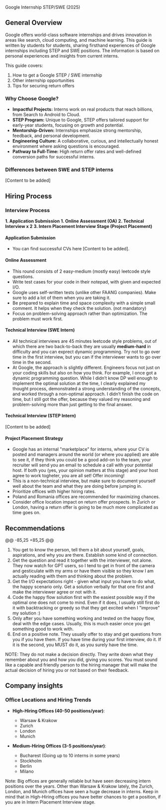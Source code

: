  Google Internship STEP/SWE (2025)
 
 ## General Overview
 Google offers world-class software internships and drives innovation in areas like search, cloud computing, and machine learning.
 This guide is written by students for students, sharing firsthand experiences of Google internships including STEP and SWE positions. The information is based on personal experiences and insights from current interns.
 
 This guide covers:
 1. How to get a Google STEP / SWE internship
 2. Other internship opportunities
 3. Tips for securing return offers
 
 ### Why Choose Google?
 - **Impactful Projects:** Interns work on real products that reach billions, from Search to Android to Cloud.
 - **STEP Program:** Unique to Google, STEP offers tailored support for early-year students, focusing on growth and potential.
 - **Mentorship-Driven:** Internships emphasize strong mentorship, feedback, and personal development.
 - **Engineering Culture:** A collaborative, curious, and intellectually honest environment where asking questions is encouraged.
 - **Pathway to Full-Time:** High return offer rates and well-defined conversion paths for successful interns.
 
 ### Differences between SWE and STEP interns
 
 [Content to be added]
 
 ## Hiring Process
 
 ### Interview Process
 **1. Application Submission**
 **1. Online Assessment (OA)**
 **2. Technical Interview x 2**
 **3. Intern Placement Interview Stage (Project Placement)**
 
 #### Application Submission

 - You can find successful CVs here [Content to be added].
 
 #### Online Assessment
 - This round consists of 2 easy-medium (mostly easy) leetcode style questions.
 - Write test cases for your code in their notepad, with given and expected I/O.
 - Google uses self-written tests (unlike other FAANG companies). Make sure to add a lot of them when you are taking it.
 - Be prepared to explain time and space complexity with a simple small comment. It helps when they check the solution. (not mandatory)
 - Focus on problem-solving approach rather than optimization. The problem must work first.
 
 #### Technical Interview (SWE Intern)
 - All technical interviews are 45 minutes leetcode style problems, out of which there are two back-to-back they are usually **medium-hard** in difficulty and you can exprect dynamic programming. Try not to go over time in the first interview, but you can if the interviewer wants to go over time in the second.
 - At Google, the approach is slightly different. Engineers focus not just on your coding skills but also on how you think. For example, I once got a dynamic programming question. While I didn’t know DP well enough to implement the optimal solution at the time, I clearly explained my thought process, demonstrated a strong understanding of the concepts, and worked through a non-optimal approach. I didn’t finish the code on time, but I still got the offer, because they valued my reasoning and problem-solving more than just getting to the final answer.
 
 #### Technical Interview (STEP Intern)
 
 [Content to be added]
 
 #### Project Placement Strategy
 - Google has an internal "marketplace" for interns, where your CV is posted and managers around the world (or where you applied) are able to see it, if they think you could be a good add-on to the team, your recruiter will send you an email to schedule a call with your potential host. If both you (yes, your opinion matters at this stage) and your host agree to work togheter, you are all set! Offer incoming!
 - This is a non-technical interview, but make sure to document yourself well about the team and what they are doing before jumping in.
 - Prioritize offices with higher hiring rates.
 - Poland and Romania offices are recommended for maximizing chances.
 - Consider office location impact on return offer prospects. In Zurich or London, having a return offer is going to be much more complicated as time goes on.
 
 ## Recommendations
 @@ -85,25 +85,25 @@
 1. You get to know the person, tell them a bit about yourself, goals, aspirations, and why you are there. Establish some kind of connection.
 2. Get the question and read it together with the interviewer, not alone. They now watch for GPT users, so I tend to get in front of the camera and gesticulate with my arms or have them visible so they know I am actually reading with them and thinking about the problem.
 3. Get the I/O expectations right - given what input you have to do what, the happy scenario only. Get a solution verbally for that one first and make the interviewer agree or not with it.
 4. Code the happy flow solution first with the easiest possible way if the optimal one does not come to mind. Even if it does, I usually still first do it with backtracking or greedy so that they get excited when I "improve" my solution :)
 5. Only after you have something working and tested on the happy flow, deal with the edge cases. Usually, this is much easier once you get something good to work with.
 6. End on a positive note. They usually offer to stay and get questions from you if you have them. If you have time during your first interview, do it. If it is the second, you MUST do it, as you surely have the time.
 
 NOTE: They do not make a decision directly. They write down what they remember about you and how you did, giving you scores. You must sound like a capable and friendly person to the hiring manager that will make the actual decision of hiring you or not based on their feedback.
 
 ## Company insights
 
 ### Office Locations and Hiring Trends
 - **High-Hiring Offices (40-50 positions/year)**:
   - Warsaw & Krakow 
   - Zurich
   - London
   - Munich
 
 - **Medium-Hiring Offices (3-5 positions/year)**:
   - Bucharest (Going up to 10 interns in some years)
   - Stockholm
   - Berlin
   - Milano
 
 Note: Big offices are generally reliable but have seen decreasing intern positions over the years. Other than Warsaw & Krakow lately, the Zurich, London, and Munich offices have seen a huge decrease in interns. Keep in mind that in High-Hiring offices you have better chances to get a position, if you are in Intern Placement Interview stage.